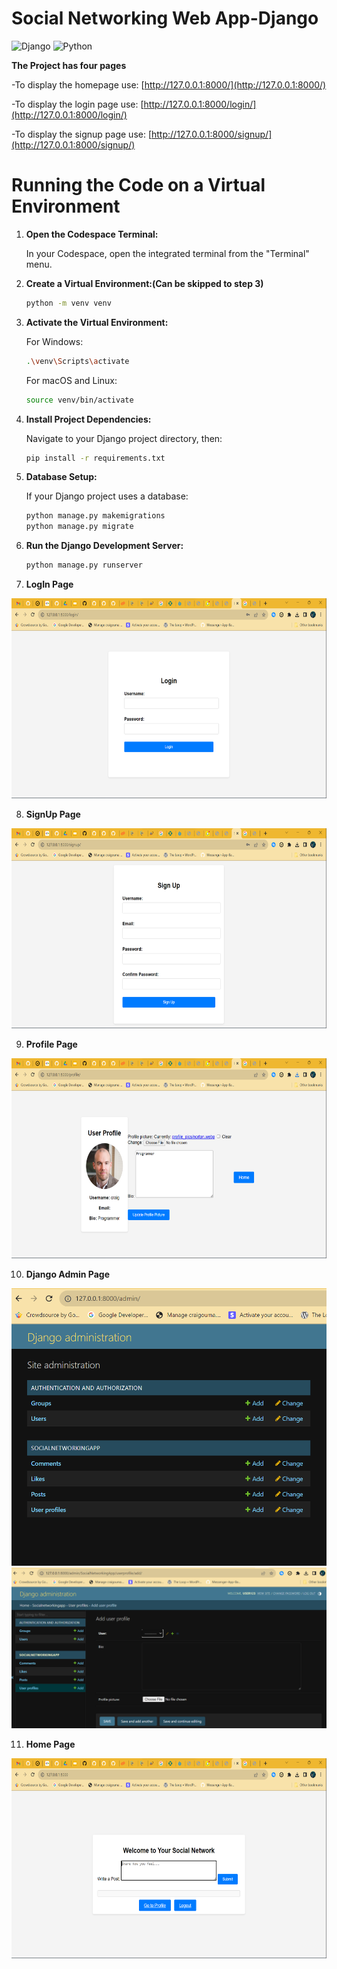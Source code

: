 # Social Networking Web App-Django

![Django](https://img.shields.io/badge/django-%23092E20.svg?style=for-the-badge&logo=django&logoColor=white)  ![Python](https://img.shields.io/badge/python-3670A0?style=for-the-badge&logo=python&logoColor=ffdd54)

**The Project has four pages**

-To display the homepage use: [http://127.0.0.1:8000/](http://127.0.0.1:8000/)

-To display the login page use: [http://127.0.0.1:8000/login/](http://127.0.0.1:8000/login/)

-To display the signup page use: [http://127.0.0.1:8000/signup/](http://127.0.0.1:8000/signup/)

# Running the Code on a Virtual Environment

1. **Open the Codespace Terminal:**

   In your Codespace, open the integrated terminal from the "Terminal" menu.

2. **Create a Virtual Environment:(Can be skipped to step 3)**

   ```bash
   python -m venv venv
   ```

3. **Activate the Virtual Environment:**

   For Windows:
   ```bash
   .\venv\Scripts\activate
   ```
   For macOS and Linux:
   ```bash
   source venv/bin/activate
   ```

4. **Install Project Dependencies:**

   Navigate to your Django project directory, then:
   ```bash
   pip install -r requirements.txt
   ```

5. **Database Setup:**

   If your Django project uses a database:
   ```bash
   python manage.py makemigrations
   python manage.py migrate
   ```

6. **Run the Django Development Server:**

   ```bash
   python manage.py runserver
   ```
7. **LogIn Page**
<p>
<img src="https://github.com/craigouma/SocialNetworkingApp-Django/blob/main/UI1.png" width="600" height = "320"/>
</p>

8. **SignUp Page**
<p>
<img src="https://github.com/craigouma/SocialNetworkingApp-Django/blob/main/UI2.png" width="600" height = "320"/>
</p>

9. **Profile Page**
<p>
<img src="https://github.com/craigouma/SocialNetworkingApp-Django/blob/main/UI3.png" width="600" height = "320"/>
</p>

10. **Django Admin Page**

<img src="UI4.png"/>

<img src="UI5.png"/>


11. **Home Page**
<p>
<img src="https://github.com/craigouma/SocialNetworkingApp-Django/blob/main/UI6.png" width="600" height = "320"/>
</p>
